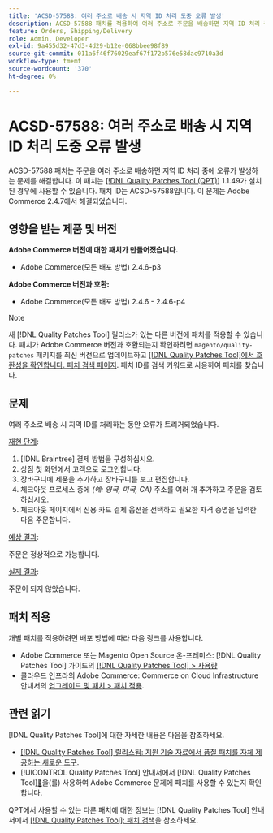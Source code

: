 ```yaml
---
title: 'ACSD-57588: 여러 주소로 배송 시 지역 ID 처리 도중 오류 발생'
description: ACSD-57588 패치를 적용하여 여러 주소로 주문을 배송하면 지역 ID 처리 중에 오류가 발생하는 Adobe Commerce 문제를 해결합니다.
feature: Orders, Shipping/Delivery
role: Admin, Developer
exl-id: 9a455d32-47d3-4d29-b12e-068bbee98f89
source-git-commit: 011a6f46f76029eaf67f172b576e58dac9710a3d
workflow-type: tm+mt
source-wordcount: '370'
ht-degree: 0%

---
```


# ACSD-57588: 여러 주소로 배송 시 지역 ID 처리 도중 오류 발생

ACSD-57588 패치는 주문을 여러 주소로 배송하면 지역 ID 처리 중에 오류가 발생하는 문제를 해결합니다. 이 패치는 [[!DNL Quality Patches Tool (QPT)]](https://experienceleague.adobe.com/en/docs/commerce-operations/tools/quality-patches-tool/quality-patches-tool-to-self-serve-quality-patches) 1.1.49가 설치된 경우에 사용할 수 있습니다. 패치 ID는 ACSD-57588입니다. 이 문제는 Adobe Commerce 2.4.7에서 해결되었습니다.

## 영향을 받는 제품 및 버전

**Adobe Commerce 버전에 대한 패치가 만들어졌습니다.**

* Adobe Commerce(모든 배포 방법) 2.4.6-p3

**Adobe Commerce 버전과 호환:**

* Adobe Commerce(모든 배포 방법) 2.4.6 - 2.4.6-p4

>[!NOTE]
>
>새 [!DNL Quality Patches Tool] 릴리스가 있는 다른 버전에 패치를 적용할 수 있습니다. 패치가 Adobe Commerce 버전과 호환되는지 확인하려면 `magento/quality-patches` 패키지를 최신 버전으로 업데이트하고 [[!DNL Quality Patches Tool]에서 호환성을 확인합니다. 패치 검색 페이지](https://experienceleague.adobe.com/tools/commerce-quality-patches/index.html). 패치 ID를 검색 키워드로 사용하여 패치를 찾습니다.

## 문제

여러 주소로 배송 시 지역 ID를 처리하는 동안 오류가 트리거되었습니다.

<u>재현 단계</u>:

1. [!DNL Braintree] 결제 방법을 구성하십시오.
1. 상점 첫 화면에서 고객으로 로그인합니다.
1. 장바구니에 제품을 추가하고 장바구니를 보고 편집합니다.
1. 체크아웃 프로세스 중에 *(예: 영국, 미국, CA)* 주소를 여러 개 추가하고 주문을 검토하십시오.
1. 체크아웃 페이지에서 신용 카드 결제 옵션을 선택하고 필요한 자격 증명을 입력한 다음 주문합니다.

<u>예상 결과</u>:

주문은 정상적으로 가능합니다.

<u>실제 결과</u>:

주문이 되지 않았습니다.

## 패치 적용

개별 패치를 적용하려면 배포 방법에 따라 다음 링크를 사용합니다.

* Adobe Commerce 또는 Magento Open Source 온-프레미스: [!DNL Quality Patches Tool] 가이드의 [[!DNL Quality Patches Tool] > 사용량](/help/tools/quality-patches-tool/usage.md)
* 클라우드 인프라의 Adobe Commerce: Commerce on Cloud Infrastructure 안내서의 [업그레이드 및 패치 > 패치 적용](https://experienceleague.adobe.com/docs/commerce-cloud-service/user-guide/develop/upgrade/apply-patches.html).

## 관련 읽기

[!DNL Quality Patches Tool]에 대한 자세한 내용은 다음을 참조하세요.

* [[!DNL Quality Patches Tool] 릴리스됨: 지원 기술 자료에서 품질 패치를 자체 제공하는 새로운 도구](https://experienceleague.adobe.com/en/docs/commerce-operations/tools/quality-patches-tool/quality-patches-tool-to-self-serve-quality-patches).
* [!UICONTROL Quality Patches Tool] 안내서에서  [!DNL Quality Patches Tool][&#128279;](/help/tools/quality-patches-tool/patches-available-in-qpt/check-patch-for-magento-issue-with-magento-quality-patches.md)을(를) 사용하여 Adobe Commerce 문제에 패치를 사용할 수 있는지 확인합니다.


QPT에서 사용할 수 있는 다른 패치에 대한 정보는 [!DNL Quality Patches Tool] 안내서에서 [[!DNL Quality Patches Tool]: 패치 검색](https://experienceleague.adobe.com/tools/commerce-quality-patches/index.html)을 참조하세요.
